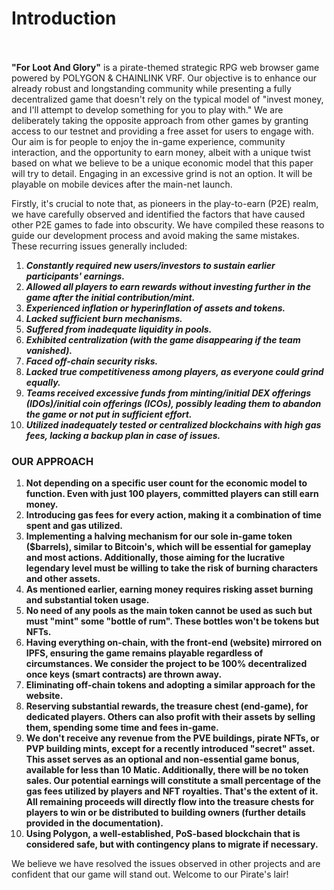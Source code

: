 # Introduction

\
\
**"For Loot And Glory"** is a pirate-themed strategic RPG web browser game powered by POLYGON & CHAINLINK VRF. Our objective is to enhance our already robust and longstanding community while presenting a fully decentralized game that doesn't rely on the typical model of "invest money, and I'll attempt to develop something for you to play with." We are deliberately taking the opposite approach from other games by granting access to our testnet and providing a free asset for users to engage with. Our aim is for people to enjoy the in-game experience, community interaction, and the opportunity to earn money, albeit with a unique twist based on what we believe to be a unique economic model that this paper will try to detail. Engaging in an excessive grind is not an option. It will be playable on mobile devices after the main-net launch.

Firstly, it's crucial to note that, as pioneers in the play-to-earn (P2E) realm, we have carefully observed and identified the factors that have caused other P2E games to fade into obscurity. We have compiled these reasons to guide our development process and avoid making the same mistakes. These recurring issues generally included:

1. _**Constantly required new users/investors to sustain earlier participants' earnings.**_
2. _**Allowed all players to earn rewards without investing further in the game after the initial contribution/mint.**_
3. _**Experienced inflation or hyperinflation of assets and tokens.**_
4. _**Lacked sufficient burn mechanisms.**_
5. _**Suffered from inadequate liquidity in pools.**_
6. _**Exhibited centralization (with the game disappearing if the team vanished).**_
7. _**Faced off-chain security risks.**_
8. _**Lacked true competitiveness among players, as everyone could grind equally.**_
9. _**Teams received excessive funds from minting/initial DEX offerings (IDOs)/initial coin offerings (ICOs), possibly leading them to abandon the game or not put in sufficient effort.**_
10. _**Utilized inadequately tested or centralized blockchains with high gas fees, lacking a backup plan in case of issues.**_





### OUR APPROACH 

1. **Not depending on a specific user count for the economic model to function. Even with just 100 players, committed players can still earn money.**
2. **Introducing gas fees for every action, making it a combination of time spent and gas utilized.**&#x20;
3. **Implementing a halving mechanism for our sole in-game token ($barrels), similar to Bitcoin's, which will be essential for gameplay and most actions. Additionally, those aiming for the lucrative legendary level must be willing to take the risk of burning characters and other assets.**
4. **As mentioned earlier, earning money requires risking asset burning and substantial token usage.**
5. **No need of any pools as the main token cannot be used as such but must "mint" some "bottle of rum". These bottles won't be tokens but NFTs.**
6. **Having everything on-chain, with the front-end (website) mirrored on IPFS, ensuring the game remains playable regardless of circumstances. We consider the project to be 100% decentralized once keys (smart contracts) are thrown away.**
7. **Eliminating off-chain tokens and adopting a similar approach for the website.**
8. **Reserving substantial rewards, the treasure chest (end-game), for dedicated players. Others can also profit with their assets by selling them, spending some time and fees in-game.**
9. **We don't receive any revenue from the PVE buildings, pirate NFTs, or PVP building mints, except for a recently introduced "secret" asset. This asset serves as an optional and non-essential game bonus, available for less than 10 Matic. Additionally, there will be no token sales. Our potential earnings will constitute a small percentage of the gas fees utilized by players and NFT royalties. That's the extent of it. All remaining proceeds will directly flow into the treasure chests for players to win or be distributed to building owners (further details provided in the documentation).**
10. **Using Polygon, a well-established, PoS-based blockchain that is considered safe, but with contingency plans to migrate if necessary.**

We believe we have resolved the issues observed in other projects and are confident that our game will stand out. Welcome to our Pirate's lair!\
\
\
\
\
&#x20;
